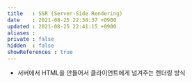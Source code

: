 ```yaml
---
title   : SSR (Server-Side Rendering) 
date    : 2021-08-25 22:38:37 +0900
updated : 2021-08-25 22:41:15 +0900
aliases : 
private : false
hidden  : false
showReferences : true
---
```

- 서버에서 HTML을 만들어서 클라이언트에게 넘겨주는 렌더링 방식  
